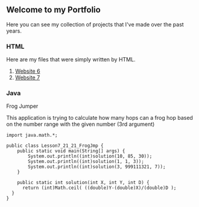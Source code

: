 ## Welcome to my Portfolio

Here you can see my collection of projects that I've made over the past years.

### HTML

Here are my files that were simply written by HTML.

1. [Website 6](https://gittygrubhub85.github.io/my-job-portfolio/HTML/my-website-6/)
2. [Website 7](https://gittygrubhub85.github.io/my-job-portfolio/HTML/my-website-7/)

### Java

Frog Jumper

This application is trying to calculate how many hops can a frog hop based on the number range with the given number (3rd argument)
```
import java.math.*;

public class Lesson7_21_21_FrogJmp {
	public static void main(String[] args) {
		System.out.println((int)solution(10, 85, 30));
		System.out.println((int)solution(1, 1, 3));
		System.out.println((int)solution(3, 999111321, 7));
	}
	
	public static int solution(int X, int Y, int D) {
      return (int)Math.ceil( ((double)Y-(double)X)/(double)D );
  }
}
```

